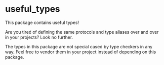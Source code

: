 # useful_types

This package contains useful types!

Are you tired of defining the same protocols and type aliases over and over in your projects?
Look no further.

The types in this package are not special cased by type checkers in any way. Feel free to vendor
them in your project instead of depending on this package.
